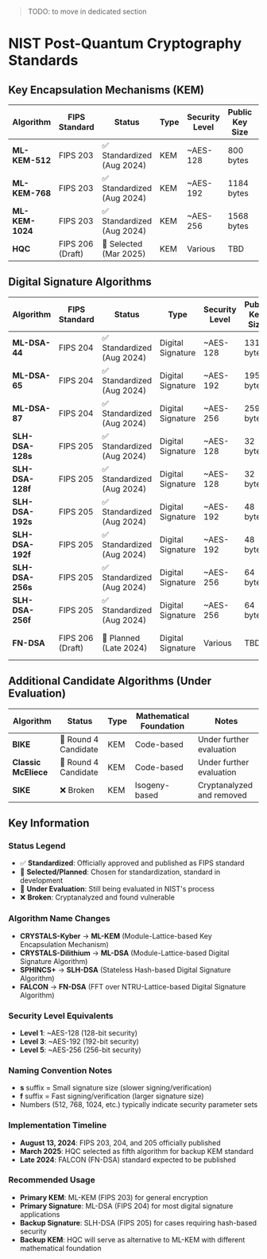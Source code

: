 > TODO: to move in dedicated section

# NIST Post-Quantum Cryptography Standards

## Key Encapsulation Mechanisms (KEM)

| Algorithm | FIPS Standard | Status | Type | Security Level | Public Key Size | Private Key Size | Ciphertext Size | Shared Secret | Mathematical Foundation |
|-----------|---------------|--------|------|----------------|-----------------|------------------|-----------------|---------------|------------------------|
| **ML-KEM-512** | FIPS 203 | ✅ Standardized (Aug 2024) | KEM | ~AES-128 | 800 bytes | 1632 bytes | 768 bytes | 256 bits | Module-Lattice (LWE) |
| **ML-KEM-768** | FIPS 203 | ✅ Standardized (Aug 2024) | KEM | ~AES-192 | 1184 bytes | 2400 bytes | 1088 bytes | 256 bits | Module-Lattice (LWE) |
| **ML-KEM-1024** | FIPS 203 | ✅ Standardized (Aug 2024) | KEM | ~AES-256 | 1568 bytes | 3168 bytes | 1568 bytes | 256 bits | Module-Lattice (LWE) |
| **HQC** | FIPS 206 (Draft) | 🔄 Selected (Mar 2025) | KEM | Various | TBD | TBD | TBD | TBD | Code-based |

## Digital Signature Algorithms

| Algorithm | FIPS Standard | Status | Type | Security Level | Public Key Size | Private Key Size | Signature Size | Mathematical Foundation |
|-----------|---------------|--------|------|----------------|-----------------|------------------|----------------|------------------------|
| **ML-DSA-44** | FIPS 204 | ✅ Standardized (Aug 2024) | Digital Signature | ~AES-128 | 1312 bytes | 2560 bytes | 2420 bytes | Module-Lattice |
| **ML-DSA-65** | FIPS 204 | ✅ Standardized (Aug 2024) | Digital Signature | ~AES-192 | 1952 bytes | 4032 bytes | 3309 bytes | Module-Lattice |
| **ML-DSA-87** | FIPS 204 | ✅ Standardized (Aug 2024) | Digital Signature | ~AES-256 | 2592 bytes | 4896 bytes | 4627 bytes | Module-Lattice |
| **SLH-DSA-128s** | FIPS 205 | ✅ Standardized (Aug 2024) | Digital Signature | ~AES-128 | 32 bytes | 64 bytes | 7856 bytes | Hash-based (SPHINCS+) |
| **SLH-DSA-128f** | FIPS 205 | ✅ Standardized (Aug 2024) | Digital Signature | ~AES-128 | 32 bytes | 64 bytes | 17088 bytes | Hash-based (SPHINCS+) |
| **SLH-DSA-192s** | FIPS 205 | ✅ Standardized (Aug 2024) | Digital Signature | ~AES-192 | 48 bytes | 96 bytes | 16224 bytes | Hash-based (SPHINCS+) |
| **SLH-DSA-192f** | FIPS 205 | ✅ Standardized (Aug 2024) | Digital Signature | ~AES-192 | 48 bytes | 96 bytes | 35664 bytes | Hash-based (SPHINCS+) |
| **SLH-DSA-256s** | FIPS 205 | ✅ Standardized (Aug 2024) | Digital Signature | ~AES-256 | 64 bytes | 128 bytes | 29792 bytes | Hash-based (SPHINCS+) |
| **SLH-DSA-256f** | FIPS 205 | ✅ Standardized (Aug 2024) | Digital Signature | ~AES-256 | 64 bytes | 128 bytes | 49856 bytes | Hash-based (SPHINCS+) |
| **FN-DSA** | FIPS 206 (Draft) | 🔄 Planned (Late 2024) | Digital Signature | Various | TBD | TBD | TBD | FFT over NTRU-Lattice (FALCON) |

## Additional Candidate Algorithms (Under Evaluation)

| Algorithm | Status | Type | Mathematical Foundation | Notes |
|-----------|--------|------|------------------------|-------|
| **BIKE** | 🔄 Round 4 Candidate | KEM | Code-based | Under further evaluation |
| **Classic McEliece** | 🔄 Round 4 Candidate | KEM | Code-based | Under further evaluation |
| **SIKE** | ❌ Broken | KEM | Isogeny-based | Cryptanalyzed and removed |

## Key Information

### Status Legend
- ✅ **Standardized**: Officially approved and published as FIPS standard
- 🔄 **Selected/Planned**: Chosen for standardization, standard in development
- 🔄 **Under Evaluation**: Still being evaluated in NIST's process
- ❌ **Broken**: Cryptanalyzed and found vulnerable

### Algorithm Name Changes
- **CRYSTALS-Kyber** → **ML-KEM** (Module-Lattice-based Key Encapsulation Mechanism)
- **CRYSTALS-Dilithium** → **ML-DSA** (Module-Lattice-based Digital Signature Algorithm)
- **SPHINCS+** → **SLH-DSA** (Stateless Hash-based Digital Signature Algorithm)
- **FALCON** → **FN-DSA** (FFT over NTRU-Lattice-based Digital Signature Algorithm)

### Security Level Equivalents
- **Level 1**: ~AES-128 (128-bit security)
- **Level 3**: ~AES-192 (192-bit security)
- **Level 5**: ~AES-256 (256-bit security)

### Naming Convention Notes
- **s** suffix = Small signature size (slower signing/verification)
- **f** suffix = Fast signing/verification (larger signature size)
- Numbers (512, 768, 1024, etc.) typically indicate security parameter sets

### Implementation Timeline
- **August 13, 2024**: FIPS 203, 204, and 205 officially published
- **March 2025**: HQC selected as fifth algorithm for backup KEM standard
- **Late 2024**: FALCON (FN-DSA) standard expected to be published

### Recommended Usage
- **Primary KEM**: ML-KEM (FIPS 203) for general encryption
- **Primary Signature**: ML-DSA (FIPS 204) for most digital signature applications
- **Backup Signature**: SLH-DSA (FIPS 205) for cases requiring hash-based security
- **Backup KEM**: HQC will serve as alternative to ML-KEM with different mathematical foundation
